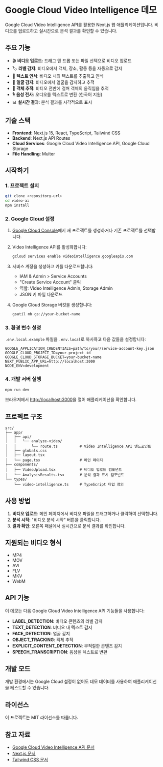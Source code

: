 # Google Cloud Video Intelligence 데모

Google Cloud Video Intelligence API를 활용한 Next.js 웹 애플리케이션입니다. 비디오를 업로드하고 실시간으로 분석 결과를 확인할 수 있습니다.

## 주요 기능

- 🎬 **비디오 업로드**: 드래그 앤 드롭 또는 파일 선택으로 비디오 업로드
- 🏷️ **라벨 감지**: 비디오에서 객체, 장소, 활동 등을 자동으로 감지
- 📝 **텍스트 인식**: 비디오 내의 텍스트를 추출하고 인식
- 👥 **얼굴 감지**: 비디오에서 얼굴을 감지하고 추적
- 🎯 **객체 추적**: 비디오 전반에 걸쳐 객체의 움직임을 추적
- 🎙️ **음성 전사**: 오디오를 텍스트로 변환 (한국어 지원)
- 📊 **실시간 결과**: 분석 결과를 시각적으로 표시

## 기술 스택

- **Frontend**: Next.js 15, React, TypeScript, Tailwind CSS
- **Backend**: Next.js API Routes
- **Cloud Services**: Google Cloud Video Intelligence API, Google Cloud Storage
- **File Handling**: Multer

## 시작하기

### 1. 프로젝트 설치

```bash
git clone <repository-url>
cd video-ai
npm install
```

### 2. Google Cloud 설정

1. [Google Cloud Console](https://console.cloud.google.com/)에서 새 프로젝트를 생성하거나 기존 프로젝트를 선택합니다.

2. Video Intelligence API를 활성화합니다:

   ```bash
   gcloud services enable videointelligence.googleapis.com
   ```

3. 서비스 계정을 생성하고 키를 다운로드합니다:

   - IAM & Admin > Service Accounts
   - "Create Service Account" 클릭
   - 역할: Video Intelligence Admin, Storage Admin
   - JSON 키 파일 다운로드

4. Google Cloud Storage 버킷을 생성합니다:
   ```bash
   gsutil mb gs://your-bucket-name
   ```

### 3. 환경 변수 설정

`.env.local.example` 파일을 `.env.local`로 복사하고 다음 값들을 설정합니다:

```env
GOOGLE_APPLICATION_CREDENTIALS=path/to/your/service-account-key.json
GOOGLE_CLOUD_PROJECT_ID=your-project-id
GOOGLE_CLOUD_STORAGE_BUCKET=your-bucket-name
NEXT_PUBLIC_APP_URL=http://localhost:3000
NODE_ENV=development
```

### 4. 개발 서버 실행

```bash
npm run dev
```

브라우저에서 [http://localhost:3000](http://localhost:3000)을 열어 애플리케이션을 확인합니다.

## 프로젝트 구조

```
src/
├── app/
│   ├── api/
│   │   └── analyze-video/
│   │       └── route.ts          # Video Intelligence API 엔드포인트
│   ├── globals.css
│   ├── layout.tsx
│   └── page.tsx                  # 메인 페이지
├── components/
│   ├── VideoUpload.tsx           # 비디오 업로드 컴포넌트
│   └── AnalysisResults.tsx       # 분석 결과 표시 컴포넌트
└── types/
    └── video-intelligence.ts     # TypeScript 타입 정의
```

## 사용 방법

1. **비디오 업로드**: 메인 페이지에서 비디오 파일을 드래그하거나 클릭하여 선택합니다.
2. **분석 시작**: "비디오 분석 시작" 버튼을 클릭합니다.
3. **결과 확인**: 오른쪽 패널에서 실시간으로 분석 결과를 확인합니다.

## 지원되는 비디오 형식

- MP4
- MOV
- AVI
- FLV
- MKV
- WebM

## API 기능

이 데모는 다음 Google Cloud Video Intelligence API 기능들을 사용합니다:

- **LABEL_DETECTION**: 비디오 콘텐츠의 라벨 감지
- **TEXT_DETECTION**: 비디오 내 텍스트 감지
- **FACE_DETECTION**: 얼굴 감지
- **OBJECT_TRACKING**: 객체 추적
- **EXPLICIT_CONTENT_DETECTION**: 부적절한 콘텐츠 감지
- **SPEECH_TRANSCRIPTION**: 음성을 텍스트로 변환

## 개발 모드

개발 환경에서는 Google Cloud 설정이 없어도 데모 데이터를 사용하여 애플리케이션을 테스트할 수 있습니다.

## 라이선스

이 프로젝트는 MIT 라이선스를 따릅니다.

## 참고 자료

- [Google Cloud Video Intelligence API 문서](https://cloud.google.com/video-intelligence/docs)
- [Next.js 문서](https://nextjs.org/docs)
- [Tailwind CSS 문서](https://tailwindcss.com/docs)

